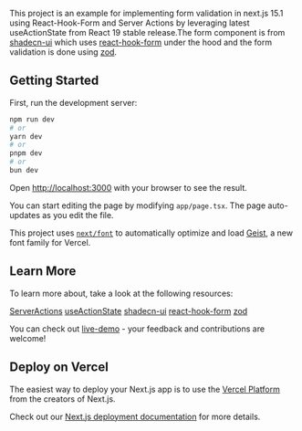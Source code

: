 This project is an example for implementing form validation in next.js 15.1 using React-Hook-Form and Server Actions by leveraging latest useActionState from React 19 stable release.The form component is from [shadecn-ui](https://ui.shadcn.com/) which uses [react-hook-form](https://react-hook-form.com/) under the hood and the form validation is done using [zod](https://zod.dev/).

## Getting Started

First, run the development server:

```bash
npm run dev
# or
yarn dev
# or
pnpm dev
# or
bun dev
```

Open [http://localhost:3000](http://localhost:3000) with your browser to see the result.

You can start editing the page by modifying `app/page.tsx`. The page auto-updates as you edit the file.

This project uses [`next/font`](https://nextjs.org/docs/app/building-your-application/optimizing/fonts) to automatically optimize and load [Geist](https://vercel.com/font), a new font family for Vercel.

## Learn More

To learn more about, take a look at the following resources:

[ServerActions](https://nextjs.org/docs/app/building-your-application/data-fetching/server-actions-and-mutations)
[useActionState](https://react.dev/reference/react/useActionState)
[shadecn-ui](https://ui.shadcn.com/)
[react-hook-form](https://react-hook-form.com/)
[zod](https://zod.dev/)

You can check out [live-demo](https://form-validation-nextjs-15.vercel.app/) - your feedback and contributions are welcome!

## Deploy on Vercel

The easiest way to deploy your Next.js app is to use the [Vercel Platform](https://vercel.com/new?utm_medium=default-template&filter=next.js&utm_source=create-next-app&utm_campaign=create-next-app-readme) from the creators of Next.js.

Check out our [Next.js deployment documentation](https://nextjs.org/docs/app/building-your-application/deploying) for more details.
